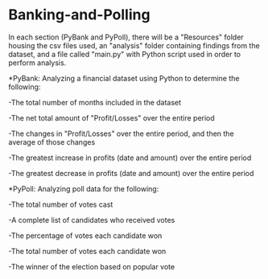 # Banking-and-Polling
In each section (PyBank and PyPoll), there will be a "Resources" folder housing the csv files used, an "analysis" folder containing findings from the dataset, and a file called "main.py" with Python script used in order to perform analysis. 


*PyBank: Analyzing a financial dataset using Python to determine the following: 
  
  -The total number of months included in the dataset
  
  -The net total amount of "Profit/Losses" over the entire period
  
  -The changes in "Profit/Losses" over the entire period, and then the average of those changes
  
  -The greatest increase in profits (date and amount) over the entire period
  
  -The greatest decrease in profits (date and amount) over the entire period


*PyPoll: Analyzing poll data for the following:
  
  -The total number of votes cast
 
  -A complete list of candidates who received votes
  
  -The percentage of votes each candidate won
 
  -The total number of votes each candidate won
  
  -The winner of the election based on popular vote
